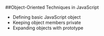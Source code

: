 ##Object-Oriented Techniques in JavaScript

* Defining basic JavaScript object
* Keeping object members private
* Expanding objects with prototype
